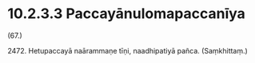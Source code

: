 

# 10.2.3.3 Paccayānulomapaccanīya





(67.)

2472\. Hetupaccayā naārammaṇe tīṇi, naadhipatiyā pañca. (Saṃkhittaṃ.)



